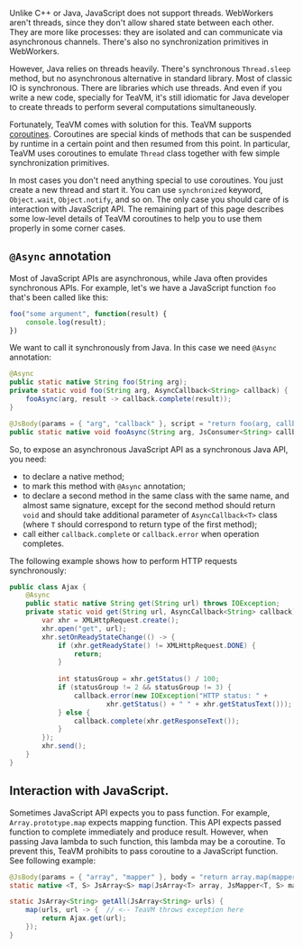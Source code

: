 Unlike C++ or Java, JavaScript does not support threads.
WebWorkers aren't threads, since they don't allow shared state between each other.
They are more like processes: they are isolated and can communicate via asynchronous channels.
There's also no synchronization primitives in WebWorkers.

However, Java relies on threads heavily.
There's synchronous `Thread.sleep` method, but no asynchronous alternative in standard library.
Most of classic IO is synchronous.
There are libraries which use threads.
And even if you write a new code, specially for TeaVM,
it's still idiomatic for Java developer to create threads to perform several computations simultaneously.

Fortunately, TeaVM comes with solution for this.
TeaVM supports [coroutines](https://en.wikipedia.org/wiki/Coroutine).
Coroutines are special kinds of methods that can be suspended by runtime in a certain point and then resumed from this point.
In particular, TeaVM uses coroutines to emulate `Thread` class together with few simple synchronization primitives.

In most cases you don't need anything special to use coroutines.
You just create a new thread and start it.
You can use `synchronized` keyword, `Object.wait`, `Object.notify`, and so on.
The only case you should care of is interaction with JavaScript API.
The remaining part of this page describes some low-level details of TeaVM coroutines
to help you to use them properly in some corner cases.


## `@Async` annotation

Most of JavaScript APIs are asynchronous, while Java often provides synchronous APIs.
For example, let's we have a JavaScript function `foo` that's been called like this:

```javascript
foo("some argument", function(result) {
    console.log(result);
})
```

We want to call it synchronously from Java.
In this case we need `@Async` annotation:

```java
@Async
public static native String foo(String arg);
private static void foo(String arg, AsyncCallback<String> callback) {
    fooAsync(arg, result -> callback.complete(result));
}

@JsBody(params = { "arg", "callback" }, script = "return foo(arg, callback);")
public static native void fooAsync(String arg, JsConsumer<String> callback);
```

So, to expose an asynchronous JavaScript API as a synchronous Java API, you need:

* to declare a native method;
* to mark this method with `@Async` annotation;
* to declare a second method in the same class with the same name, and almost same signature,
  except for the second method should return `void` and should take additional parameter of `AsyncCallback<T>` 
  class (where `T` should correspond to return type of the first method);
* call either `callback.complete` or `callback.error` when operation completes.

The following example shows how to perform HTTP requests synchronously:


```java
public class Ajax {
    @Async
    public static native String get(String url) throws IOException;
    private static void get(String url, AsyncCallback<String> callback) {
        var xhr = XMLHttpRequest.create();
        xhr.open("get", url);
        xhr.setOnReadyStateChange(() -> {
            if (xhr.getReadyState() != XMLHttpRequest.DONE) {
                return;
            }
            
            int statusGroup = xhr.getStatus() / 100;
            if (statusGroup != 2 && statusGroup != 3) {
                callback.error(new IOException("HTTP status: " + 
                        xhr.getStatus() + " " + xhr.getStatusText()));
            } else {
                callback.complete(xhr.getResponseText());
            }
        });
        xhr.send();
    }
}
```


## Interaction with JavaScript.

Sometimes JavaScript API expects you to pass function.
For example, `Array.prototype.map` expects mapping function.
This API expects passed function to complete immediately and produce
result.
However, when passing Java lambda to such function,
this lambda may be a coroutine.
To prevent this, TeaVM prohibits to pass coroutine to a JavaScript function.
See following example:

```java
@JsBody(params = { "array", "mapper" }, body = "return array.map(mapper);")
static native <T, S> JsArray<S> map(JsArray<T> array, JsMapper<T, S> mapper);

static JsArray<String> getAll(JsArray<String> urls) {
    map(urls, url -> {  // <-- TeaVM throws exception here
        return Ajax.get(url);
    });
}
```
